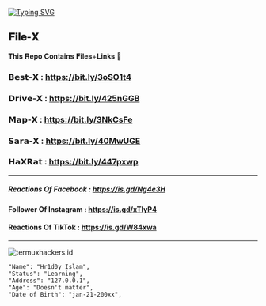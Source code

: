<a href="https://git.io/typing-svg"><img src="https://readme-typing-svg.herokuapp.com?font=Fira+Code&weight=700&size=30&pause=1000&color=00F711FF&width=460&height=70&lines=MOD+APPLICATIONS+FOR+FREE" alt="Typing SVG" /></a>
## 𝐅𝐢𝐥𝐞-𝐗 
𝐓𝐡𝐢𝐬 𝐑𝐞𝐩𝐨 𝐂𝐨𝐧𝐭𝐚𝐢𝐧𝐬 𝐅𝐢𝐥𝐞𝐬+𝐋𝐢𝐧𝐤𝐬 💫

### 𝗕𝗲𝘀𝘁-𝗫 : https://bit.ly/3oSO1t4

### 𝗗𝗿𝗶𝘃𝗲-𝗫 : https://bit.ly/425nGGB

### 𝗠𝗮𝗽-𝗫 : https://bit.ly/3NkCsFe

### 𝗦𝗮𝗿𝗮-𝗫 : https://bit.ly/40MwUGE

### 𝗛𝗮𝗫𝗥𝗮𝘁 : https://bit.ly/447pxwp

-------------------------------------------

##### Reactions Of Facebook : https://is.gd/Ng4e3H

#### Follower Of Instagram : https://is.gd/xTlyP4

#### Reactions Of TikTok : https://is.gd/W84xwa

-------------------------------------------
<p align=left> <img src=https://komarev.com/ghpvc/?username=termuxhackers-id alt=termuxhackers.id /> </p>

```
"Name": "Hr1d0y Islam",
"Status": "Learning",
"Address": "127.0.0.1",
"Age": "Doesn't matter",
"Date of Birth": "jan-21-200xx",
   
```
